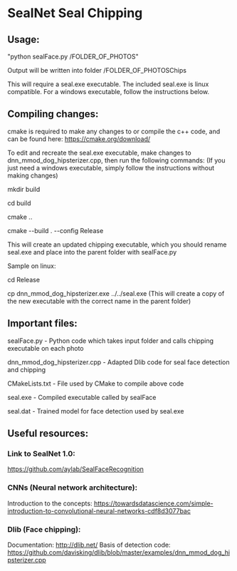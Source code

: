 # SealNet Seal Chipping

## Usage:

"python sealFace.py /FOLDER_OF_PHOTOS"

Output will be written into folder /FOLDER_OF_PHOTOSChips

This will require a seal.exe executable. The included seal.exe is linux compatible. For a windows executable, follow the instructions below.


## Compiling changes:

cmake is required to make any changes to or compile the c++ code, and can be found here: https://cmake.org/download/

To edit and recreate the seal.exe executable, make changes to dnn_mmod_dog_hipsterizer.cpp, then run the following commands:
(If you just need a windows executable, simply follow the instructions without making changes)

mkdir build

cd build

cmake ..

cmake --build . --config Release

This will create an updated chipping executable, which you should rename seal.exe and place into the parent folder with sealFace.py

Sample on linux:

cd Release

cp dnn_mmod_dog_hipsterizer.exe ../../seal.exe 
(This will create a copy of the new executable with the correct name in the parent folder)


## Important files:

sealFace.py - Python code which takes input folder and calls chipping executable on each photo

dnn_mmod_dog_hipsterizer.cpp - Adapted Dlib code for seal face detection and chipping

CMakeLists.txt - File used by CMake to compile above code

seal.exe - Compiled executable called by sealFace

seal.dat - Trained model for face detection used by seal.exe



## Useful resources:

### Link to SealNet 1.0:
https://github.com/aylab/SealFaceRecognition

### CNNs (Neural network architecture):

Introduction to the concepts: https://towardsdatascience.com/simple-introduction-to-convolutional-neural-networks-cdf8d3077bac

### Dlib (Face chipping):

Documentation: http://dlib.net/
Basis of detection code: https://github.com/davisking/dlib/blob/master/examples/dnn_mmod_dog_hipsterizer.cpp
